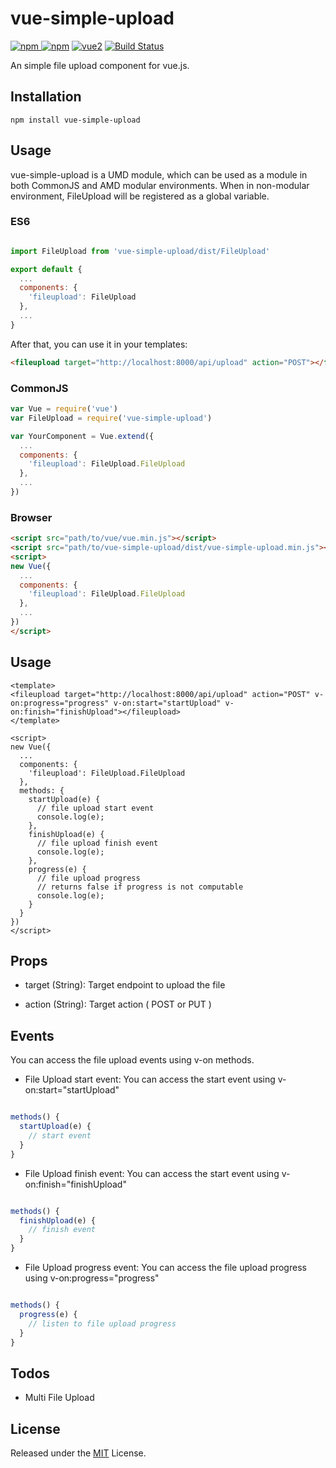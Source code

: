 # vue-simple-upload

[![npm](https://img.shields.io/npm/v/vue-simple-upload.svg) ![npm](https://img.shields.io/npm/dm/vue-simple-upload.svg)](https://www.npmjs.com/package/vue-simple-upload)
[![vue2](https://img.shields.io/badge/vue-2.x-brightgreen.svg)](https://vuejs.org/)
[![Build Status](https://secure.travis-ci.org/saivarunk/vue-simple-upload.png?branch=master)](https://travis-ci.org/saivarunk/vue-simple-upload)

An simple file upload component for vue.js.

## Installation

`npm install vue-simple-upload`

## Usage
vue-simple-upload is a UMD module, which can be used as a module in both CommonJS and AMD modular environments.
When in non-modular environment, FileUpload will be registered as a global variable.</p>

### ES6
```js

import FileUpload from 'vue-simple-upload/dist/FileUpload'

export default {
  ...
  components: {
    'fileupload': FileUpload
  },
  ...
}
```
After that, you can use it in your templates:

```html
<fileupload target="http://localhost:8000/api/upload" action="POST"></fileupload>
```

### CommonJS
```js
var Vue = require('vue')
var FileUpload = require('vue-simple-upload')

var YourComponent = Vue.extend({
  ...
  components: {
    'fileupload': FileUpload.FileUpload
  },
  ...
})
```

### Browser

```html
<script src="path/to/vue/vue.min.js"></script>
<script src="path/to/vue-simple-upload/dist/vue-simple-upload.min.js"></script>
<script>
new Vue({
  ...
  components: {
    'fileupload': FileUpload.FileUpload
  },
  ...
})
</script>
```
## Usage 

```vue
<template>
<fileupload target="http://localhost:8000/api/upload" action="POST" v-on:progress="progress" v-on:start="startUpload" v-on:finish="finishUpload"></fileupload>
</template>

<script>
new Vue({
  ...
  components: {
    'fileupload': FileUpload.FileUpload
  },
  methods: {
    startUpload(e) {
      // file upload start event
      console.log(e);
    },
    finishUpload(e) {
      // file upload finish event
      console.log(e);
    },
    progress(e) {
      // file upload progress
      // returns false if progress is not computable
      console.log(e);
    }
  }
})
</script>
```

## Props

 - target (String):
   Target endpoint to upload the file

 - action (String):
   Target action ( POST or PUT )


## Events

You can access the file upload events using v-on methods.

- File Upload start event:
  You can access the start event using v-on:start="startUpload"

```js

methods() {
  startUpload(e) {
    // start event
  }
}

```

- File Upload finish event:
  You can access the start event using v-on:finish="finishUpload"

```js

methods() {
  finishUpload(e) {
    // finish event
  }
}

```

- File Upload progress event:
  You can access the file upload progress using v-on:progress="progress"

```js

methods() {
  progress(e) {
    // listen to file upload progress
  }
}

```

## Todos

- Multi File Upload

## License

Released under the [MIT](LICENCE) License.
